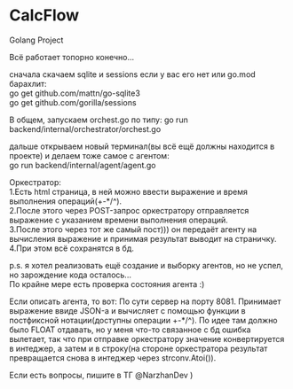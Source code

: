 # CalcFlow
Golang Project

Всё работает топорно конечно...

cначала скачаем sqlite и sessions если у вас его нет или go.mod барахлит:  
go get github.com/mattn/go-sqlite3  
go get github.com/gorilla/sessions

В общем, запускаем orchest.go по типу: 
go run backend/internal/orchestrator/orchest.go

дальше открываем новый терминал(вы всё ещё должны находится в проекте) и делаем тоже самое с агентом:  
go run backend/internal/agent/agent.go

Оркестратор:   
1.Есть html cтраница, в ней можно ввести выражение и время выполнения операций(+-*/^).   
2.После этого через POST-запрос оркестратору отправляется выражение с указанием времени выполнения операций.    
3.После этого через тот же самый пост))) он передаёт агенту на вычисления выражение и принимая результат выводит на страничку.   
4.При этом всё сохранятся в бд.   

p.s. я хотел реализовать ещё создание и выборку агентов, но не успел, но зарождение кода осталось...   
По крайне мере есть проверка состояния агента :)

Если описать агента, то вот:
По сути сервер на порту 8081. Принимает выражение ввиде JSON-а и вычисляет с помощью функции
в постфиксной нотации(доступны операции +-*/^). По идее там должно было FLOAT отдавать, но у
меня что-то связанное с бд ошибка вылетает, так что при отправке оркестратору значение конвертируется
в интеджер, а затем и в строку(на стороне оркестратора результат превращается снова в интеджер через strconv.Atoi()).


Если есть вопросы, пишите в ТГ @NarzhanDev )
